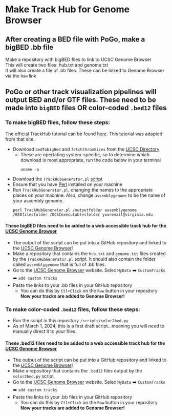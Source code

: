 # Make Track Hub for Genome Browser
## After creating a BED file with PoGo, make a bigBED .bb file
Make a repository with bigBED files to link to UCSC Genome Browser <br />
This will create two files: hub.txt and genome.txt <br />
It will also create a file of .bb files. These can be linked to Genome Browser via the `Raw` link

## PoGo or other track visualization pipelines will output BED and/or GTF files. These need to be made into `bigBED` files OR color-coded `.bed12` files
### To make bigBED files, follow these steps:
The official TrackHub tutorial can be found [here](https://www.sanger.ac.uk/tool/trackhub-generator/). This tutorial was adapted from that site. <br />
- Download `bedTobigBed` and `fetchChromSizes` from the [UCSC Directory](https://hgdownload.soe.ucsc.edu/admin/exe/)
  - These are opertating system-specific, so to determine which download is most appropriate, run the code below in your terminal
    ```
    uname -a
    ```
- Download the `TrackHubGenerator.pl` [script](https://github.com/cschlaffner/TrackHubGenerator)
- Ensure that you have [Perl](https://www.perl.org/) installed on your machine
- Run `TrackHubGenerator.pl`, changing the names to the appropriate places on your machine. Also, change `assemblygenome` to be the name of your assembly genome.
  ```
  perl TrackHubGenerator.pl /outputfolder assemblygenome /BEDfilesfolder /UCSCexecutablesfolder youremail@virginia.edu
  ``` 
#### These bigBED files need to be added to a web accessible track hub for the [UCSC Genome Browser](https://genome.ucsc.edu/)
- The output of the script can be put into a GitHub repository and linked to the [UCSC Genome Browser](https://genome.ucsc.edu/)! <br />
- Make a repository that contains the `hub.txt` and `genome.txt` files created by the `TrackHubGenerator.pl` script. It should also contain the folder called `assemblygenome` that is full of .bb files. <br />
- Go to the [UCSC Genome Browser](https://genome.ucsc.edu/) website. Selec `MyData` ➡️ `CustomTracks` ➡️ `add custom tracks`
- Paste the links to your .bb files in your GitHub repository
  - You can do this by `Ctl+Click` on the `Raw` button in your repository <br />
  **Now your tracks are added to Genome Browser!**
  
### To make color-coded `.bed12` files, follow these steps: 
- Run the script in this repository `/scripts/color2bed.py`
- As of March 1, 2024, this is a first draft script...meaning you will need to manually direct it to your files.
#### These .bed12 files need to be added to a web accessible track hub for the [UCSC Genome Browser](https://genome.ucsc.edu/)
- The output of the script can be put into a GitHub repository and linked to the [UCSC Genome Browser](https://genome.ucsc.edu/)! <br />
- Make a repository that contains the `.bed12` files output by the `color2bed.py` script. <br />
- Go to the [UCSC Genome Browser](https://genome.ucsc.edu/) website. Selec `MyData` ➡️ `CustomTracks` ➡️ `add custom tracks`
- Paste the links to your .bb files in your GitHub repository
  - You can do this by `Ctl+Click` on the `Raw` button in your repository <br />
**Now your tracks are added to Genome Browser!**

